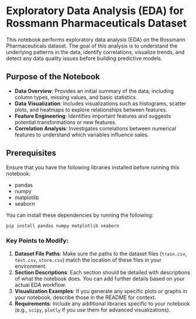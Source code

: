 # Exploratory Data Analysis (EDA) for Rossmann Pharmaceuticals Dataset

This notebook performs exploratory data analysis (EDA) on the Rossmann Pharmaceuticals dataset. The goal of this analysis is to understand the underlying patterns in the data, identify correlations, visualize trends, and detect any data quality issues before building predictive models.

## Purpose of the Notebook

- **Data Overview**: Provides an initial summary of the data, including column types, missing values, and basic statistics.
- **Data Visualization**: Includes visualizations such as histograms, scatter plots, and heatmaps to explore relationships between features.
- **Feature Engineering**: Identifies important features and suggests potential transformations or new features.
- **Correlation Analysis**: Investigates correlations between numerical features to understand which variables influence sales.

## Prerequisites

Ensure that you have the following libraries installed before running this notebook:

- pandas
- numpy
- matplotlib
- seaborn

You can install these dependencies by running the following:

```bash
pip install pandas numpy matplotlib seaborn
```

### Key Points to Modify:

1. **Dataset File Paths**: Make sure the paths to the dataset files (`train.csv`, `test.csv`, `store.csv`) match the location of these files in your environment.
2. **Section Descriptions**: Each section should be detailed with descriptions of what the notebook does. You can add further details based on your actual EDA workflow.
3. **Visualization Examples**: If you generate any specific plots or graphs in your notebook, describe those in the README for context.
4. **Requirements**: Include any additional libraries specific to your notebook (e.g., `scipy`, `plotly` if you use them for advanced visualizations).

